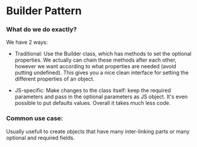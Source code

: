 # Builder Pattern

### What do we do exactly?
We have 2 ways:
- Traditional:
    Use the Builder class, which has methods to set the optional properties. We actually can chain these methods after each other, however we want
    according to what properties are needed (avoid putting undefined).
    This gives you a nice clean interface for setting the different properties of an object.

- JS-specific:
    Make changes to the class itself: keep the required parameters and pass in the optional parameters as JS object.
    It's even possible to put defaults values. Overall it takes much less code.


### Common use case:
Usually usefull to create objects that have many inter-linking parts or many optional and required fields.